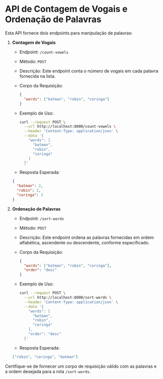 # API de Contagem de Vogais e Ordenação de Palavras

Esta API fornece dois endpoints para manipulação de palavras:

1. **Contagem de Vogais**

   - Endpoint: `/count-vowels`
   - Método: `POST`
   - Descrição: Este endpoint conta o número de vogais em cada palavra fornecida na lista.
   - Corpo da Requisição:
     ```json
     {
       "words": ["batman", "robin", "coringa"]
     }
     ```
   - Exemplo de Uso:

     ```bash
     curl --request POST \
       --url http://localhost:8000/count-vowels \
       --header 'Content-Type: application/json' \
       --data '{
         "words": [
           "batman",
           "robin",
           "coringa"
         ]
       }'
     ```

   - Resposta Esperada:

   ```json
   {
     "batman": 2,
     "robin": 2,
     "coringa": 3
   }
   ```

2. **Ordenação de Palavras**

   - Endpoint: `/sort-words`
   - Método: `POST`
   - Descrição: Este endpoint ordena as palavras fornecidas em ordem alfabética, ascendente ou descendente, conforme especificado.
   - Corpo da Requisição:
     ```json
     {
       "words": ["batman", "robin", "coringa"],
       "order": "desc"
     }
     ```
   - Exemplo de Uso:

     ```bash
     curl --request POST \
       --url http://localhost:8000/sort-words \
       --header 'Content-Type: application/json' \
       --data '{
         "words": [
           "batman",
           "robin",
           "coringa"
         ],
         "order": "desc"
       }'
     ```

   - Resposta Esperada:

   ```json
   ["robin", "coringa", "batman"]
   ```

Certifique-se de fornecer um corpo de requisição válido com as palavras e a ordem desejada para a rota `/sort-words`.
